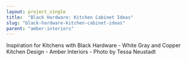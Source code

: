 ```yaml
---
layout: project_single
title:  "Black Hardware: Kitchen Cabinet Ideas"
slug: "black-hardware-kitchen-cabinet-ideas"
parent: "amber-interiors"
---
```

Inspiration for Kitchens with Black Hardware - White Gray and Copper Kitchen Design - Amber Interiors - Photo by Tessa Neustadt